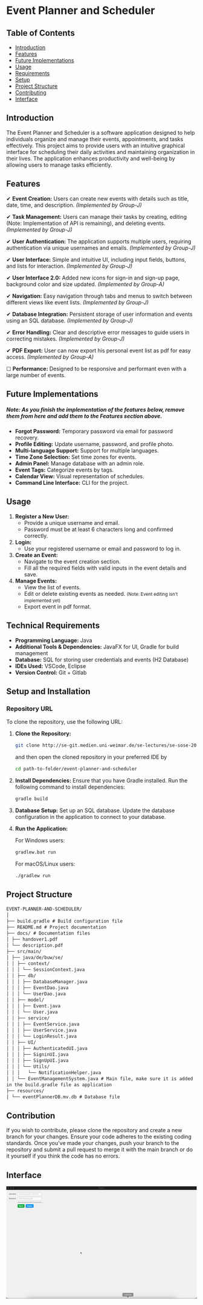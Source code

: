 # Event Planner and Scheduler

## Table of Contents
- [Introduction](#introduction)
- [Features](#features)
- [Future Implementations](#future-implementations)
- [Usage](#usage)
- [Requirements](#technical-requirements)
- [Setup](#setup-and-installation)
- [Project Structure](#project-structure)
- [Contributing](#contribution)
- [Interface](#interface)

## Introduction <a name="introduction"></a>
The Event Planner and Scheduler is a software application designed to help individuals organize and manage their events, appointments, and tasks effectively. This project aims to provide users with an intuitive graphical interface for scheduling their daily activities and maintaining organization in their lives. The application enhances productivity and well-being by allowing users to manage tasks efficiently.

## Features <a name="features"></a>

&#10004; **Event Creation:** Users can create new events with details such as title, date, time, and description. *(Implemented by Group-J)* 

&#10004; **Task Management:** Users can manage their tasks by creating, editing (Note: Implementation of API is remaining), and deleting events. *(Implemented by Group-J)*

&#10004; **User Authentication:** The application supports multiple users, requiring authentication via unique usernames and emails. *(Implemented by Group-J)*

&#10004; **User Interface:** Simple and intuitive UI, including input fields, buttons, and lists for interaction. *(Implemented by Group-J)*

&#10004; **User Interface 2.0:** Added new icons for sign-in and sign-up page, background color and size updated. *(Implemented by Group-A)*

&#10004; **Navigation:** Easy navigation through tabs and menus to switch between different views like event lists. *(Implemented by Group-J)*

&#10004; **Database Integration:** Persistent storage of user information and events using an SQL database. *(Implemented by Group-J)*

&#10004; **Error Handling:** Clear and descriptive error messages to guide users in correcting mistakes. *(Implemented by Group-J)*

&#10004; **PDF Export:** User can now export his personal event list as pdf for easy access. *(Implemented by Group-A)*

&#9744; **Performance:** Designed to be responsive and performant even with a large number of events.


## Future Implementations <a name="future-implementations"></a>
##### Note: As you finish the implementation of the features below, remove them from here and add them to the Features section above.
- **Forgot Password:** Temporary password via email for password recovery.
- **Profile Editing:** Update username, password, and profile photo.
- **Multi-language Support:** Support for multiple languages.
- **Time Zone Selection:** Set time zones for events.
- **Admin Panel:** Manage database with an admin role.
- **Event Tags:** Categorize events by tags.
- **Calendar View:** Visual representation of schedules.
- **Command Line Interface:** CLI for the project.

## Usage <a name="usage"></a>
1. **Register a New User:**
   - Provide a unique username and email.
   - Password must be at least 6 characters long and confirmed correctly.
2. **Login:**
   - Use your registered username or email and password to log in.
3. **Create an Event:**
   - Navigate to the event creation section.
   - Fill all the required fields with valid inputs in the event details and save.
4. **Manage Events:**
   - View the list of events.
   - Edit or delete existing events as needed. <small>(Note: Event editing isn't implemented yet)</small>
   - Export event in pdf format.

## Technical Requirements <a name="technical-requirements"></a>
- **Programming Language:** Java
- **Additional Tools & Dependencies:** JavaFX for UI, Gradle for build management
- **Database:** SQL for storing user credentials and events (H2 Database)
- **IDEs Used:** VSCode, Eclipse
- **Version Control:** Git + Gitlab

## Setup and Installation <a name="setup-and-installation"></a>

### Repository URL

To clone the repository, use the following URL:
1. **Clone the Repository:**
   ```bash
   git clone http://se-git.medien.uni-weimar.de/se-lectures/se-sose-2024/event-planner-and-scheduler.git
   ```
   and then open the cloned repository in your preferred IDE by
    ```bash
    cd path-to-folder/event-planner-and-scheduler
    ```
2. **Install Dependencies:**
   Ensure that you have Gradle installed. Run the following command to install dependencies:
   ```bash
   gradle build
   ```
3. **Database Setup:**
   Set up an SQL database. Update the database configuration in the application to connect to your database.

4. **Run the Application:**

   For Windows users:
   ```bash
   gradlew.bat run
   ```

   For macOS/Linux users:
   ```bash
   ./gradlew run
   ```

## Project Structure <a name="project-structure"></a>
```
EVENT-PLANNER-AND-SCHEDULER/
│
├── build.gradle # Build configuration file
├── README.md # Project documentation
├── docs/ # Documentation files
│ ├── handover1.pdf
│ └── description.pdf
├── src/main/
│ ├── java/de/buw/se/
│ │ ├── context/
│ │ │ └── SessionContext.java
│ │ ├── db/
│ │ │ ├── DatabaseManager.java
│ │ │ ├── EventDao.java
│ │ │ └── UserDao.java
│ │ ├── model/
│ │ │ ├── Event.java
│ │ │ └── User.java
│ │ ├── service/
│ │ │ ├── EventService.java
│ │ │ ├── UserService.java
│ │ │ └── LoginResult.java
│ │ ├── UI/
│ │ │ ├── AuthenticatedUI.java
│ │ │ ├── SigninUI.java
│ │ │ ├── SignUpUI.java
│ │ │ └── Utils/
│ │ │   └── NotificationHelper.java
│ │ └── EventManagementSystem.java # Main file, make sure it is added in the build.gradle file as application
├── resources/
│ └── eventPlannerDB.mv.db # Database file
```

## Contribution <a name="contribution"></a>
If you wish to contribute, please clone the repository and create a new branch for your changes. Ensure your code adheres to the existing coding standards. Once you've made your changes, push your branch to the repository and submit a pull request to merge it with the main branch or do it yourself if you think the code has no errors.

## Interface <a name="interface"></a>

![Event Planner and Scheduler Interface](./Initial_implementation_group_J.gif)

